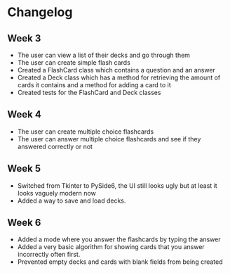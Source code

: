 # Changelog

## Week 3

- The user can view a list of their decks and go through them
- The user can create simple flash cards
- Created a FlashCard class which contains a question and an answer
- Created a Deck class which has a method for retrieving the amount of cards it contains and a method for adding a card to it
- Created tests for the FlashCard and Deck classes

## Week 4

- The user can create multiple choice flashcards
- The user can answer multiple choice flashcards and see if they answered correctly or not

## Week 5

- Switched from Tkinter to PySide6, the UI still looks ugly but at least it looks vaguely modern now
- Added a way to save and load decks.

## Week 6

- Added a mode where you answer the flashcards by typing the answer
- Added a very basic algorithm for showing cards that you answer incorrectly often first.
- Prevented empty decks and cards with blank fields from being created